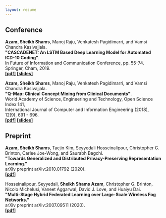 ```yaml
---
layout: resume
---
```

## Conference

**Azam, Sheikh Shams**, Manoj Raju, Venkatesh Pagidimarri, and Vamsi Chandra Kasivajjala. <br/>**"CASCADENET: An LSTM Based Deep Learning Model for Automated ICD-10 Coding"**. <br/>In Future of Information and Communication Conference, pp. 55-74. Springer, Cham, 2019. <br/>[**[pdf]**](https://www.researchgate.net/profile/Sheikh_Shams_Azam/publication/330831968_CASCADENET_An_LSTM_based_deep_learning_model_for_automated_ICD-10_coding/links/5cb464f2299bf12097666d63/CASCADENET-An-LSTM-based-deep-learning-model-for-automated-ICD-10-coding.pdf) [**[slides]**](https://drive.google.com/file/d/1P0-ih5VfSx4INWS9oRnezkNJ9PAnn1OI/view?usp=sharing)

**Azam, Sheikh Shams**, Manoj Raju, Venkatesh Pagidimarri, and Vamsi Chandra Kasivajjala. <br/>**"Q-Map: Clinical Concept Mining from Clinical Documents"**. <br/>World Academy of Science, Engineering and Technology, Open Science Index 141, <br/>International Journal of Computer and Information Engineering (2018), 12(9), 691 - 696. <br/>[**[pdf]**](https://publications.waset.org/10009490/pdf) [**[slides]**](https://drive.google.com/file/d/1DGFSsaRQIcWbYTSgilYVWDCwiikDg_Fh/view?usp=sharing)


## Preprint

**Azam, Sheikh Shams**, Taejin Kim, Seyyedali Hosseinalipour, Christopher G. Brinton, Carlee Joe-Wong, and Saurabh Bagchi. <br/>**"Towards Generalized and Distributed Privacy-Preserving Representation Learning."** <br/>arXiv preprint arXiv:2010.01792 (2020). <br/>[**[pdf]**](https://arxiv.org/pdf/2010.01792.pdf)

Hosseinalipour, Seyyedali, **Sheikh Shams Azam**, Christopher G. Brinton, Nicolo Michelusi, Vaneet Aggarwal, David J. Love, and Huaiyu Dai. <br/>**"Multi-Stage Hybrid Federated Learning over Large-Scale Wireless Fog Networks."** <br/>arXiv preprint arXiv:2007.09511 (2020). <br/>[**[pdf]**](https://arxiv.org/pdf/2007.09511.pdf)

